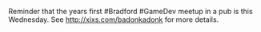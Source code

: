 Reminder that the years first #Bradford #GameDev meetup in a pub is this Wednesday. See http://xixs.com/badonkadonk  for more details.